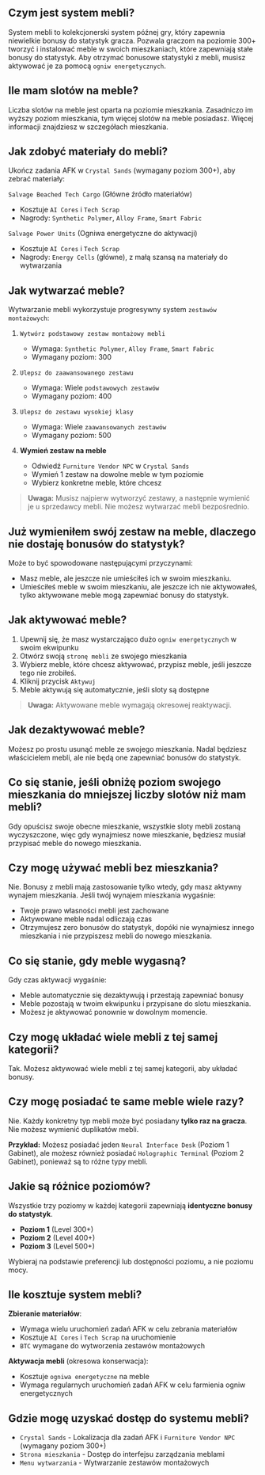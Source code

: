 ## Czym jest system mebli?

System mebli to kolekcjonerski system późnej gry, który zapewnia niewielkie bonusy do statystyk gracza. Pozwala graczom na poziomie 300+ tworzyć i instalować meble w swoich mieszkaniach, które zapewniają stałe bonusy do statystyk. Aby otrzymać bonusowe statystyki z mebli, musisz aktywować je za pomocą `ogniw energetycznych`.

## Ile mam slotów na meble?

Liczba slotów na meble jest oparta na poziomie mieszkania.
Zasadniczo im wyższy poziom mieszkania, tym więcej slotów na meble posiadasz.
Więcej informacji znajdziesz w szczegółach mieszkania.

## Jak zdobyć materiały do mebli?

Ukończ zadania AFK w `Crystal Sands` (wymagany poziom 300+), aby zebrać materiały:

`Salvage Beached Tech Cargo` (Główne źródło materiałów)

- Kosztuje `AI Cores` i `Tech Scrap`
- Nagrody: `Synthetic Polymer`, `Alloy Frame`, `Smart Fabric`

`Salvage Power Units` (Ogniwa energetyczne do aktywacji)

- Kosztuje `AI Cores` i `Tech Scrap`
- Nagrody: `Energy Cells` (główne), z małą szansą na materiały do wytwarzania

## Jak wytwarzać meble?

Wytwarzanie mebli wykorzystuje progresywny system `zestawów montażowych`:

1. `Wytwórz podstawowy zestaw montażowy mebli`

   - Wymaga: `Synthetic Polymer`, `Alloy Frame`, `Smart Fabric`
   - Wymagany poziom: 300

2. `Ulepsz do zaawansowanego zestawu`

   - Wymaga: Wiele `podstawowych zestawów`
   - Wymagany poziom: 400

3. `Ulepsz do zestawu wysokiej klasy`

   - Wymaga: Wiele `zaawansowanych zestawów`
   - Wymagany poziom: 500

4. **Wymień zestaw na meble**
   - Odwiedź `Furniture Vendor NPC` w `Crystal Sands`
   - Wymień 1 zestaw na dowolne meble w tym poziomie
   - Wybierz konkretne meble, które chcesz

> **Uwaga:** Musisz najpierw wytworzyć zestawy, a następnie wymienić je u sprzedawcy mebli. Nie możesz wytwarzać mebli bezpośrednio.

## Już wymieniłem swój zestaw na meble, dlaczego nie dostaję bonusów do statystyk?

Może to być spowodowane następującymi przyczynami:

- Masz meble, ale jeszcze nie umieściłeś ich w swoim mieszkaniu.
- Umieściłeś meble w swoim mieszkaniu, ale jeszcze ich nie aktywowałeś, tylko aktywowane meble mogą zapewniać bonusy do statystyk.

## Jak aktywować meble?

1. Upewnij się, że masz wystarczająco dużo `ogniw energetycznych` w swoim ekwipunku
2. Otwórz swoją `stronę mebli` ze swojego mieszkania
3. Wybierz meble, które chcesz aktywować, przypisz meble, jeśli jeszcze tego nie zrobiłeś.
4. Kliknij przycisk `Aktywuj`
5. Meble aktywują się automatycznie, jeśli sloty są dostępne

> **Uwaga:** Aktywowane meble wymagają okresowej reaktywacji.

## Jak dezaktywować meble?

Możesz po prostu usunąć meble ze swojego mieszkania. Nadal będziesz właścicielem mebli, ale nie będą one zapewniać bonusów do statystyk.

## Co się stanie, jeśli obniżę poziom swojego mieszkania do mniejszej liczby slotów niż mam mebli?

Gdy opuścisz swoje obecne mieszkanie, wszystkie sloty mebli zostaną wyczyszczone, więc gdy wynajmiesz nowe mieszkanie, będziesz musiał przypisać meble do nowego mieszkania.

## Czy mogę używać mebli bez mieszkania?

Nie. Bonusy z mebli mają zastosowanie tylko wtedy, gdy masz aktywny wynajem mieszkania. Jeśli twój wynajem mieszkania wygaśnie:

- Twoje prawo własności mebli jest zachowane
- Aktywowane meble nadal odliczają czas
- Otrzymujesz zero bonusów do statystyk, dopóki nie wynajmiesz innego mieszkania i nie przypiszesz mebli do nowego mieszkania.

## Co się stanie, gdy meble wygasną?

Gdy czas aktywacji wygaśnie:

- Meble automatycznie się dezaktywują i przestają zapewniać bonusy
- Meble pozostają w twoim ekwipunku i przypisane do slotu mieszkania.
- Możesz je aktywować ponownie w dowolnym momencie.

## Czy mogę układać wiele mebli z tej samej kategorii?

Tak. Możesz aktywować wiele mebli z tej samej kategorii, aby układać bonusy.

## Czy mogę posiadać te same meble wiele razy?

Nie. Każdy konkretny typ mebli może być posiadany **tylko raz na gracza**. Nie możesz wymienić duplikatów mebli.

**Przykład:** Możesz posiadać jeden `Neural Interface Desk` (Poziom 1 Gabinet), ale możesz również posiadać `Holographic Terminal` (Poziom 2 Gabinet), ponieważ są to różne typy mebli.

## Jakie są różnice poziomów?

Wszystkie trzy poziomy w każdej kategorii zapewniają **identyczne bonusy do statystyk**.

- **Poziom 1** (Level 300+)
- **Poziom 2** (Level 400+)
- **Poziom 3** (Level 500+)

Wybieraj na podstawie preferencji lub dostępności poziomu, a nie poziomu mocy.

## Ile kosztuje system mebli?

**Zbieranie materiałów**:

- Wymaga wielu uruchomień zadań AFK w celu zebrania materiałów
- Kosztuje `AI Cores` i `Tech Scrap` na uruchomienie
- `BTC` wymagane do wytworzenia zestawów montażowych

**Aktywacja mebli** (okresowa konserwacja):

- Kosztuje `ogniwa energetyczne` na meble
- Wymaga regularnych uruchomień zadań AFK w celu farmienia ogniw energetycznych

## Gdzie mogę uzyskać dostęp do systemu mebli?

- `Crystal Sands` - Lokalizacja dla zadań AFK i `Furniture Vendor NPC` (wymagany poziom 300+)
- `Strona mieszkania` - Dostęp do interfejsu zarządzania meblami
- `Menu wytwarzania` - Wytwarzanie zestawów montażowych
